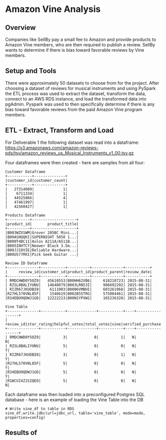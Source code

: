 # Amazon Vine Analysis

## Overview
Companies like SellBy pay a small fee to Amazon and provide products to Amazon Vine members, who are then required to publish a review.  SellBy wants to determine if there is bias toward favorable reviews by Vine members.

## Setup and Tools
There were approximately 50 datasets to choose from for the project. After choosing a dataset of reviews for musical instruments and using PySpark the ETL process was used to extract the dataset, transform the data, connect to an AWS RDS instance, and load the transformed data into pgAdmin.  Pyspark was used to then specifically determine if there is any bias toward favorable reviews from the paid Amazon Vine program members.

## ETL - Extract, Transform and Load
For Deliverable 1 the following dataset was read into a dataframe: <br>
https://s3.amazonaws.com/amazon-reviews-pds/tsv/amazon_reviews_us_Musical_Instruments_v1_00.tsv.gz

Four dataframes were then created - here are samples from all four: 
```
Customer Dataframe
+-----------+--------------+
|customer_id|customer_count|
+-----------+--------------+
|   27314089|             1|
|    6711334|             1|
|   44525866|             4|
|   47461997|             1|
|   42560427|             1|

Products Dataframe
+----------+--------------------+
|product_id|       product_title|
+----------+--------------------+
|B003WZXSWM|Grover 205BC Mini...|
|B00ASHQQKI|SUPERNIGHT 5050 1...|
|B000T4BC1I|Aulos A211A/A511B...|
|B005I0HTCY|Neewer Black 3.5m...|
|B00JJ18VIE|Reliable Hardware...|
|B00US77MXI|Pick Geek Guitar ...|

Review ID Dataframe
+--------------+-----------+----------+--------------+-----------+
|     review_id|customer_id|product_id|product_parent|review_date|
+--------------+-----------+----------+--------------+-----------+
| RMDCHWD0Y5OZ9|   45610553|B00HH62VB6|     618218723| 2015-08-31|
| RZSL0BALIYUNU|   14640079|B003LRN53I|     986692292| 2015-08-31|
| RIZR67JKUDBI0|    6111003|B0006VMBHI|     603261968| 2015-08-31|
|R27HL570VNL85F|    1546619|B002B55TRG|     575084461| 2015-08-31|
|R34EBU9QDWJ1GD|   12222213|B00N1YPXW2|     165236328| 2015-08-31|

Vine Table
+--------------+-----------+-------------+-----------+----+-----------------+
|     review_id|star_rating|helpful_votes|total_votes|vine|verified_purchase|
+--------------+-----------+-------------+-----------+----+-----------------+
| RMDCHWD0Y5OZ9|          3|            0|          1|   N|                N|
| RZSL0BALIYUNU|          5|            0|          0|   N|                Y|
| RIZR67JKUDBI0|          3|            0|          1|   N|                Y|
|R27HL570VNL85F|          5|            0|          0|   N|                Y|
|R34EBU9QDWJ1GD|          5|            0|          0|   N|                Y|
|R1WCUI4Z1SIQEO|          5|            0|          0|   N|                N|

```
Each dataframe was then loaded into a preconfigured Postgres SQL database - here is an example of loading the Vine Table into the DB
```
# Write vine_df to table in RDS
vine_df.write.jdbc(url=jdbc_url, table='vine_table', mode=mode, properties=config)
```

## Results of 

